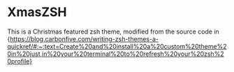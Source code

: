 # XmasZSH
This is a Christmas featured zsh theme, modified from the source code in {https://blog.carbonfive.com/writing-zsh-themes-a-quickref/#:~:text=Create%20and%20install%20a%20custom%20theme%20in%20just,in%20your%20terminal%20to%20refresh%20your%20zsh%20profile}
